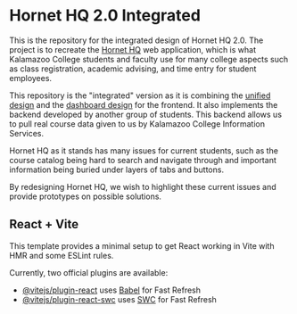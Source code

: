# Hornet HQ 2.0 Integrated
This is the repository for the integrated design of Hornet HQ 2.0.
The project is to recreate the [Hornet HQ](https://hornethq.kzoo.edu) web application, which is what Kalamazoo College students and faculty use for many college aspects such as class registration, academic advising, and time entry for student employees.

This repository is the "integrated" version as it is combining the [unified design](https://github.com/RochX/hornethq-2.0-unified-design) and the [dashboard design](https://github.com/mpukabaofficial/dashboard/) for the frontend.
It also implements the backend developed by another group of students.
This backend allows us to pull real course data given to us by Kalamazoo College Information Services.

Hornet HQ as it stands has many issues for current students, such as the course catalog being hard to search and navigate through and important information being buried under layers of tabs and buttons.

By redesigning Hornet HQ, we wish to highlight these current issues and provide prototypes on possible solutions.

## React + Vite

This template provides a minimal setup to get React working in Vite with HMR and some ESLint rules.

Currently, two official plugins are available:

- [@vitejs/plugin-react](https://github.com/vitejs/vite-plugin-react/blob/main/packages/plugin-react/README.md) uses [Babel](https://babeljs.io/) for Fast Refresh
- [@vitejs/plugin-react-swc](https://github.com/vitejs/vite-plugin-react-swc) uses [SWC](https://swc.rs/) for Fast Refresh
